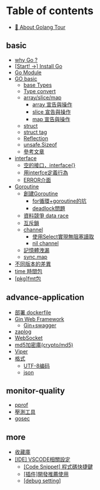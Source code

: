 # Table of contents

* [🌸 About Golang Tour](README.md)

## basic

* [why Go ?](basic/go-intro..md)
* [\[Start! ->\] Install Go](basic/kai-shi-go-lv-cheng-install-go.md)
* [Go Module](basic/go-module.md)
* [GO basic](basic/go-basic/README.md)
  * [base Types](basic/go-basic/xing-tai-types.md)
  * [Type convert](basic/go-basic/xing-tai-zhuan-huan-type-convert.md)
  * [array/slice/map](basic/go-basic/array-slice-map/README.md)
    * [array 宣告與操作](basic/go-basic/array-slice-map/array-xuan-gao-yu-cao-zuo.md)
    * [slice 宣告與操作](basic/go-basic/array-slice-map/slice-xuan-gao-yu-cao-zuo.md)
    * [map 宣告與操作](basic/go-basic/array-slice-map/map-xuan-gao-yu-cao-zuo.md)
  * [struct](basic/go-basic/struct.md)
  * [struct tag](basic/go-basic/struct-tag.md)
  * [Reflection](basic/go-basic/reflection.md)
  * [unsafe.Sizeof](basic/go-basic/unsafe.sizeof.md)
  * [參考文章](basic/go-basic/can-kao-wen-zhang.md)
* [interface](basic/interface/README.md)
  * [空的接口，interface{}](basic/interface/kong-de-jie-kou-interface.md)
  * [用interfce定義行為](basic/interface/yong-interfce-ding-yi-hang-wei.md)
  * [ERROR介面](basic/interface/error.md)
* [Goroutine](basic/goroutine/README.md)
  * [創建Goroutine](basic/goroutine/chuang-jian-goroutine.md)
    * [for循環+goroutine的坑](basic/goroutine/chuang-jian-goroutine/for-xun-huan-+goroutine-de-keng.md)
    * [deadlock問題](basic/goroutine/chuang-jian-goroutine/deadlock-wen-ti.md)
  * [資料競爭 data race](basic/goroutine/zi-liao-jing-zheng-data-race.md)
  * [互斥鎖](basic/goroutine/hu-chi-suo.md)
  * [channel](basic/goroutine/channel/README.md)
    * [使用Select實現無阻塞讀取](basic/goroutine/channel/shi-yong-select-shi-xian-wu-zu-sai-du-qu.md)
    * [nil channel](basic/goroutine/channel/nil-channel.md)
  * [記憶體洩漏](basic/goroutine/ji-yi-ti-xie-lou.md)
  * [sync.map](basic/goroutine/sync.map.md)
* [不同版本的差異](basic/bu-tong-ban-ben-de-cha-yi.md)
* [time 時間包](basic/time-shi-jian-bao.md)
* [\[pkg\]fmt包](basic/pkgfmt-bao.md)

## advance-application

* [部署 dockerfile](advance-application/bu-shu-dockerfile.md)
* [Gin Web Framework](advance-application/gin-web-framework/README.md)
  * [Gin+swagger](advance-application/gin-web-framework/gin+swagger.md)
* [zaplog](advance-application/zaplog.md)
* [WebSocket](advance-application/websocket.md)
* [md5加密庫(crypto/md5)](advance-application/md5-jia-mi-ku-cryptomd5.md)
* [Viper](advance-application/viper.md)
* [格式](advance-application/ge-shi/README.md)
  * [UTF-8编码](advance-application/utf8-bian-ma.md)
  * [json](advance-application/ge-shi/json.md)

## monitor-quality

* [pprof](monitor-quality/pprof.md)
* [壓測工具](monitor-quality/ya-ce-gong-ju.md)
* [gosec](monitor-quality/gosec.md)

## more

* [收藏庫](more/shou-cang-ku.md)
* [\[IDE\] VSCODE相關設定](more/ide-vscode-xiang-guan-she-ding/README.md)
  * [\[Code Snippet\] 程式碼快捷鍵](more/ide-vscode-xiang-guan-she-ding/code-snippet-cheng-shi-ma-kuai-jie-jian.md)
  * [\[插件\]開發推薦使用](more/ide-vscode-xiang-guan-she-ding/cha-jian-kai-fa-tui-jian-shi-yong.md)
  * [\[debug setting\]](more/ide-vscode-xiang-guan-she-ding/debug-setting.md)
